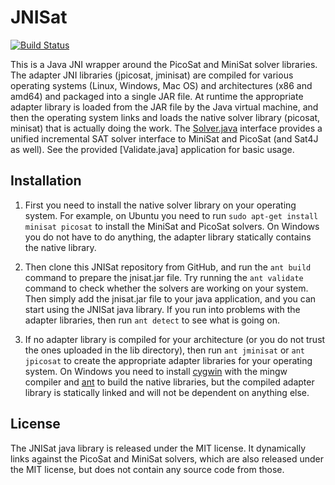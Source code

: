 JNISat
======
[![Build Status](https://travis-ci.org/mmaroti/jnisat.svg?branch=master)](https://travis-ci.org/mmaroti/jnisat)

This is a Java JNI wrapper around the PicoSat and MiniSat solver libraries.
The adapter JNI libraries (jpicosat, jminisat) are compiled for various
operating systems (Linux, Windows, Mac OS) and architectures (x86 and amd64)
and packaged into a single JAR file. At runtime the appropriate adapter
library is loaded from the JAR file by the Java virtual machine, and then
the operating system links and loads the native solver library (picosat,
minisat) that is actually doing the work. 
The [Solver.java](src/jnisat/Solver.java) interface provides a unified 
incremental SAT solver interface to MiniSat and PicoSat (and Sat4J as well).
See the provided [Validate.java] application for basic usage.

## Installation

1. First you need to install the native solver library on your operating system.
For example, on Ubuntu you need to run `sudo apt-get install minisat picosat`
to install the MiniSat and PicoSat solvers. On Windows you do not have to do
anything, the adapter library statically contains the native library.

2. Then clone this JNISat repository from GitHub, and run the `ant build` command
to prepare the jnisat.jar file. Try running the `ant validate` command
to check whether the solvers are working on your system. Then simply add the
jnisat.jar file to your java application, and you can start using the
JNISat java library. If you run into problems with the adapter libraries, then
run `ant detect` to see what is going on.

3. If no adapter library is compiled for your architecture (or you do not
trust the ones uploaded in the lib directory), then run `ant jminisat`
or `ant jpicosat` to create the appropriate adapter libraries for your
operating system. On Windows you need to install [cygwin](https://www.cygwin.com/) 
with the mingw compiler and [ant](http://ant.apache.org/) to build the native
libraries, but the compiled adapter library is statically linked and will not be
dependent on anything else.

## License

The JNISat java library is released under the MIT license. It dynamically
links against the PicoSat and MiniSat solvers, which are also released
under the MIT license, but does not contain any source code from those.
